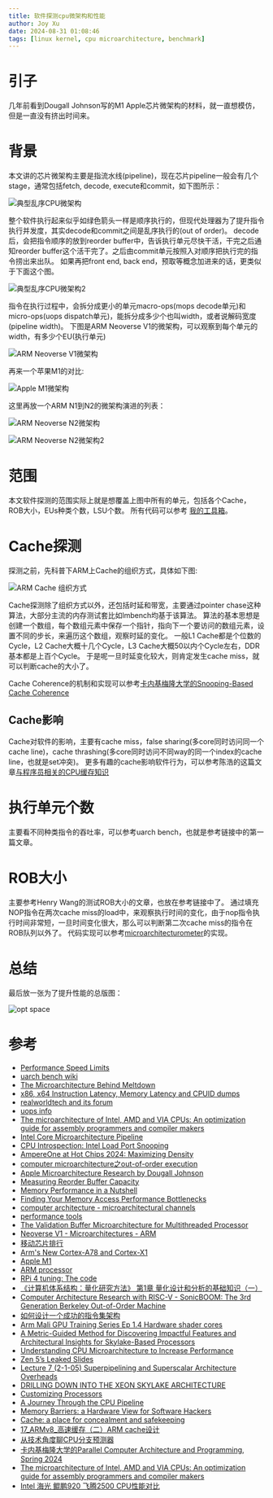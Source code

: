 ```yaml
---
title: 软件探测cpu微架构和性能
author: Joy Xu
date: 2024-08-31 01:08:46
tags: [linux kernel, cpu microarchitecture, benchmark]
---
```


# 引子

几年前看到Dougall Johnson写的M1 Apple芯片微架构的材料，就一直想模仿，但是一直没有挤出时间来。

# 背景

本文讲的芯片微架构主要是指流水线(pipeline)，现在芯片pipeline一般会有几个stage，通常包括fetch, decode, execute和commit，如下图所示：

![典型乱序CPU微架构](/images/uarch_ooo.png)

整个软件执行起来似乎如绿色箭头一样是顺序执行的，但现代处理器为了提升指令执行并发度，其实decode和commit之间是乱序执行的(out of order)。
decode后，会把指令顺序的放到reorder buffer中，告诉执行单元尽快干活，干完之后通知reorder buffer这个活干完了。之后由commit单元按照入对顺序把执行完的指令捞出来出队。
如果再把front end, back end，预取等概念加进来的话，更类似于下面这个图。

![典型乱序CPU微架构2](/images/uarch_ooo2.png)

指令在执行过程中，会拆分成更小的单元macro-ops(mops decode单元)和micro-ops(uops dispatch单元)，能拆分成多少个也叫width，或者说解码宽度(pipeline width)。
下图是ARM Neoverse V1的微架构，可以观察到每个单元的width，有多少个EU(执行单元)

![ARM Neoverse V1微架构](/images/uarch_neoverse_v1_block_diagram.svg)

再来一个苹果M1的对比:

![Apple M1微架构](/images/uarch_m1_firestorm.png)

这里再放一个ARM N1到N2的微架构演进的列表：

![ARM Neoverse N2微架构](/images/uarch_arm_n2.png)

![ARM Neoverse N2微架构2](/images/uarch_arm_n22.png)

# 范围

本文软件探测的范围实际上就是想覆盖上图中所有的单元，包括各个Cache，ROB大小，EUs种类个数，LSU个数。
所有代码可以参考 [我的工具箱](https://github.com/joyxu/joyxu-linux-toolbox)。

# Cache探测

探测之前，先科普下ARM上Cache的组织方式，具体如下图:

![ARM Cache 组织方式](/images/uarch_arm_cache_layer.png)

Cache探测除了组织方式以外，还包括时延和带宽，主要通过pointer chase这种算法，大部分主流的内存测试套比如lmbench均基于该算法。
算法的基本思想是创建一个数组，每个数组元素中保存一个指针，指向下一个要访问的数组元素，设置不同的步长，来遍历这个数组，观察时延的变化。
一般L1 Cache都是个位数的Cycle，L2 Cache大概十几个Cycle，L3 Cache大概50以内个Cycle左右，DDR基本都是上百个Cycle。
于是呢一旦时延变化较大，则肯定发生cache miss，就可以判断cache的大小了。

Cache Coherence的机制和实现可以参考[卡内基梅隆大学的Snooping-Based Cache Coherence](https://www.cs.cmu.edu/afs/cs/academic/class/15418-s21/www/lectures/11_cachecoherence1.pdf)

## Cache影响

Cache对软件的影响，主要有cache miss，false sharing(多core同时访问同一个cache line)，cache thrashing(多core同时访问不同way的同一个index的cache line，也就是set冲突)。
更多有趣的cache影响软件行为，可以参考陈浩的这篇文章[与程序员相关的CPU缓存知识](https://coolshell.cn/articles/20793.html)

# 执行单元个数

主要看不同种类指令的吞吐率，可以参考uarch bench，也就是参考链接中的第一篇文章。

# ROB大小

主要参考Henry Wang的测试ROB大小的文章，也放在参考链接中了。
通过填充NOP指令在两次cache miss的load中，来观察执行时间的变化，由于nop指令执行时间非常短，一旦时间变化很大，那么可以判断第二次cache miss的指令在ROB队列以外了。
代码实现可以参考[microarchitecturometer](https://github.com/Veedrac/microarchitecturometer.git)的实现。

# 总结

最后放一张为了提升性能的总版图：

![opt space](/images/uarch_opt_space.png)

# 参考

* [Performance Speed Limits](https://travisdowns.github.io/blog/2019/06/11/speed-limits.html)
* [uarch bench wiki](https://github.com/travisdowns/uarch-bench/wiki)
* [The Microarchitecture Behind Meltdown](https://blog.stuffedcow.net/2018/05/meltdown-microarchitecture/)
* [x86, x64 Instruction Latency, Memory Latency and CPUID dumps](http://users.atw.hu/instlatx64/)
* [realworldtech and its forum](https://www.realworldtech.com/)
* [uops info](https://uops.info/background.html)
* [The microarchitecture of Intel, AMD and VIA CPUs: An optimization guide for assembly programmers and compiler makers](https://agner.org/optimize/)
* [Intel Core Microarchitecture Pipeline](https://www.cnblogs.com/TaigaCon/p/7678394.html)
* [CPU Introspection: Intel Load Port Snooping](https://gamozolabs.github.io/metrology/2019/12/30/load-port-monitor.html)
* [AmpereOne at Hot Chips 2024: Maximizing Density](https://chipsandcheese.com/2024/08/29/ampereone-at-hot-chips-2024-maximizing-density/)
* [computer microarchitecture之out-of-order execution](https://blog.csdn.net/wanjia19870902/article/details/108005731)
* [Apple Microarchitecture Research by Dougall Johnson](https://dougallj.github.io/applecpu/firestorm.html)
* [Measuring Reorder Buffer Capacity](https://blog.stuffedcow.net/2013/05/measuring-rob-capacity/)
* [Memory Performance in a Nutshell](https://www.intel.cn/content/www/cn/zh/developer/articles/technical/memory-performance-in-a-nutshell.html?wapkw=memory%20performance%20in%20a%20nutshell)
* [Finding Your Memory Access Performance Bottlenecks](https://www.intel.cn/content/www/cn/zh/developer/articles/technical/finding-your-memory-access-performance-bottlenecks.html?wapkw=memory%20performance%20in%20a%20nutshell)
* [computer architecture - microarchitectural channels](https://portrait.gitee.com/joey-fudan/cpplinks/blob/master/comparch.micro.channels.md#return-stack-buffer-rsb)
* [performance tools](https://portrait.gitee.com/joey-fudan/cpplinks/blob/master/performance.tools.md)
* [The Validation Buffer Microarchitecture for Multithreaded Processor](https://xueshu.baidu.com/usercenter/paper/show?paperid=cfa7f6ebfda9d6db3ae578b855c50498&site=xueshu_se)
* [Neoverse V1 - Microarchitectures - ARM](https://en.wikichip.org/wiki/arm_holdings/microarchitectures/neoverse_v1)
* [移动芯片排行](https://socpk.com/)
* [Arm's New Cortex-A78 and Cortex-X1](https://cloud.tencent.com/developer/article/2003298)
* [Apple M1](https://www.anandtech.com/show/16226/apple-silicon-m1-a14-deep-dive)
* [ARM processor](http://medium.com/vswe/arm-processor-80ac96be881a)
* [RPi 4 tuning: The code](https://sandsoftwaresound.net/rpi-4-tuning-the-code/)
* [《计算机体系结构：量化研究方法》 第1章 量化设计和分析的基础知识（一）](https://zhuanlan.zhihu.com/p/683781147)
* [Computer Architecture Research with RISC-V - SonicBOOM: The 3rd Generation Berkeley Out-of-Order Machine](https://carrv.github.io/2020/)
* [如何设计一个成功的指令集架构](https://martins3.github.io/cpu/arch-design.html)
* [Arm Mali GPU Training Series Ep 1.4 Hardware shader cores](https://www.bilibili.com/video/BV1yo4dexEeb/?spm_id_from=333.788)
* [A Metric-Guided Method for Discovering Impactful Features and Architectural Insights for Skylake-Based Processors](https://www.researchgate.net/publication/338028324_A_Metric-Guided_Method_for_Discovering_Impactful_Features_and_Architectural_Insights_for_Skylake-Based_Processors?_sg=Fd4reHj2JbXbVz1CZCmAIcT3PZLC2T9ttDv96ylqp01DpjSkstBb2LLfwBSlwPfFG7HfWGNq4Zc-jEI&_tp=eyJjb250ZXh0Ijp7ImZpcnN0UGFnZSI6Il9kaXJlY3QiLCJwYWdlIjoiX2RpcmVjdCJ9fQ)
* [Understanding CPU Microarchitecture to Increase Performance](https://www.infoq.com/presentations/microarchitecture-modern-cpu/)
* [Zen 5’s Leaked Slides](https://chipsandcheese.com/2023/10/08/zen-5s-leaked-slides/)
* [Lecture 7 (2-1-05) Superpipelining and Superscalar Architecture Overheads](https://www.cs.uni.edu/~fienup/cs240s05/lectures/lec7_2-1-05.htm)
* [DRILLING DOWN INTO THE XEON SKYLAKE ARCHITECTURE](https://www.nextplatform.com/2017/08/04/drilling-xeon-skylake-architecture/)
* [Customizing Processors](https://semiengineering.com/customizing-processors/)
* [A Journey Through the CPU Pipeline](http://gamedev.net/tutorials/programming/general-and-gameplay-programming/a-journey-through-the-cpu-pipeline-r3115/)
* [Memory Barriers: a Hardware View for Software Hackers](https://www.researchgate.net/publication/228824849_Memory_Barriers_a_Hardware_View_for_Software_Hackers)
* [Cache: a place for concealment and safekeeping](https://manybutfinite.com/post/intel-cpu-caches/)
* [17_ARMv8_高速缓存（二）ARM cache设计](https://github.com/carloscn/blog/issues/58)
* [从技术角度聊CPU分支预测器](https://zhuanlan.zhihu.com/p/715411484)
* [卡内基梅隆大学的Parallel Computer Architecture and Programming, Spring 2024](https://www.cs.cmu.edu/afs/cs/academic/class/15418-s24/www/schedule.html)
* [The microarchitecture of Intel, AMD and VIA CPUs: An optimization guide for assembly programmers and compiler makers](https://agner.org/optimize/)
* [Intel 海光 鲲鹏920 飞腾2500 CPU性能对比](https://www.cnblogs.com/88223100/p/Comparison-of-CPU-Performance-between-Intel_Haiguang_Kunpeng-920_and-Feiteng-2500.html)
